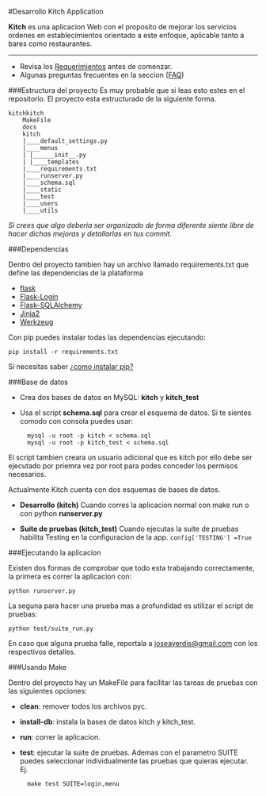 
#Desarrollo Kitch Application


**Kitch** es una aplicacion Web con el proposito de mejorar los servicios ordenes en establecimientos orientado a este enfoque, aplicable tanto a bares como restaurantes.


- - -
- Revisa los [Requerimientos](docs/requirements.md) antes de comenzar.<br/>
- Algunas preguntas frecuentes en la seccion ([FAQ](docs/faq.md)) <br/>


###Estructura del proyecto
Es muy probable que si leas esto estes en el repositorio. El proyecto esta estructurado de la siguiente forma.
	
	kitchkitch
		MakeFile
		docs
		kitch
		|____default_settings.py
		|____menus
		| |______init__.py
		| |____templates
		|____requirements.txt
		|____runserver.py
		|____schema.sql
		|____static
		|____test
		|____users
		|____utils

*Si crees que algo deberia ser organizado de forma diferente siente libre de hacer dichas mejoras y detallarlas en tus commit.*

###Dependencias

Dentro del proyecto tambien hay un archivo llamado requirements.txt que define las dependencias de la plataforma

- [flask](flask.pocoo.org)
- [Flask-Login](http://packages.python.org/Flask-Login/)
- [Flask-SQLAlchemy](http://pythonhosted.org/Flask-SQLAlchemy/)
- [Jinja2](http://jinja.pocoo.org/docs/)
- [Werkzeug](http://werkzeug.pocoo.org/)

Con pip puedes instalar todas las dependencias ejecutando:

	pip install -r requirements.txt

Si necesitas saber [¿como instalar pip?](docs/faq.md)

###Base de datos

- Crea dos bases de datos en MySQL: **kitch** y **kitch_test**
- Usa el script **schema.sql** para crear el esquema de datos. Si te sientes comodo con consola puedes usar:

		mysql -u root -p kitch < schema.sql
		mysql -u root -p kitch_test < schema.sql

El script tambien creara un usuario adicional que es kitch por ello debe ser ejecutado por priemra vez 
por root para podes conceder los permisos necesarios.

Actualmente Kitch cuenta con dos esquemas de bases de datos.

- **Desarrollo (kitch)** Cuando corres la aplicacion normal con make run o con python **runserver.py**

- **Suite de pruebas (kitch_test)** Cuando ejecutas la suite de pruebas habilita Testing en la configuracion de la app. `config['TESTING'] =True`

###Ejecutando la aplicacion

Existen dos formas de comprobar que todo esta trabajando correctamente, la primera es correr la aplicacion con:

	python runserver.py
	
La seguna para hacer una prueba mas a profundidad es utilizar el script de pruebas:

	python test/suite_run.py

En caso que alguna prueba falle, reportala a <joseayerdis@gmail.com> con los respectivos detalles. 

###Usando Make

Dentro del proyecto hay un MakeFile para facilitar las tareas de pruebas con las siguientes opciones:

- **clean**: remover todos los archivos pyc.
- **install-db**: instala la bases de datos kitch y kitch_test.
- **run**: correr la aplicacion.
- **test**: ejecutar la suite de pruebas. Ademas con el parametro SUITE puedes seleccionar individualmente las pruebas que quieras ejecutar. Ej.

		make test SUITE=login,menu

